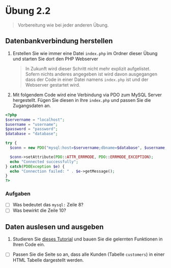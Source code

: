 # Übung 2.2 #

> Vorbereitung wie bei jeder anderen Übung.

## Datenbankverbindung herstellen ##

1. Erstellen Sie wie immer eine Datei `index.php` im Ordner dieser Übung und starten Sie dort den PHP Webserver
    
    > In Zukunft wird dieser Schritt nicht mehr explizit aufgelistet. Sofern nichts anderes angegeben ist wird davon ausgegangen dass der Code
    > in einer Datei namens `index.php` ist und der Webserver gestartet wird.

1. Mit folgendem Code wird eine Verbindung via PDO zum MySQL Server hergestellt. Fügen Sie diesen in Ihre `index.php` und passen Sie die Zugangsdaten an.

```php
<?php
$servername = "localhost";
$username = "username";
$password = "password";
$database = "database";

try {
  $conn = new PDO("mysql:host=$servername;dbname=$database", $username, $password);

  $conn->setAttribute(PDO::ATTR_ERRMODE, PDO::ERRMODE_EXCEPTION);
  echo "Connected successfully";
} catch(PDOException $e) {
  echo "Connection failed: " . $e->getMessage();
}
?>
```

### Aufgaben ###

- [ ] Was bedeutet das `mysql:` Zeile 8?
- [ ] Was bewirkt die Zeile 10?

## Daten auslesen und ausgeben ##

1. Studieren Sie [dieses Tutorial](https://www.php-einfach.de/mysql-tutorial/crashkurs-pdo/) und bauen Sie die gelernten Funktionen in Ihren Code ein.

- [ ] Passen Sie die Seite so an, dass alle Kunden (Tabelle `customers`) in einer HTML Tabelle dargestellt werden.